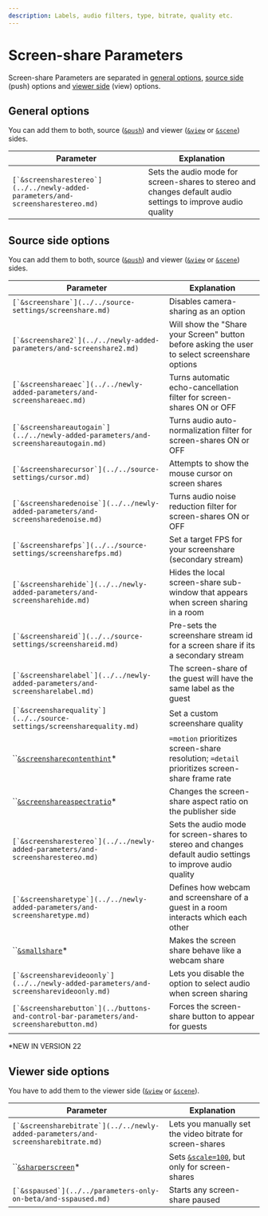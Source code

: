 ```yaml
---
description: Labels, audio filters, type, bitrate, quality etc.
---
```


# Screen-share Parameters

Screen-share Parameters are separated in [general options](./#general-options), [source side](./#source-side-options) (push) options and [viewer side](./#viewer-side-options) (view) options.

## General options

You can add them to both, source ([`&push`](../../source-settings/push.md)) and viewer ([`&view`](../view-parameters/view.md) or [`&scene`](../view-parameters/scene.md)) sides.

| Parameter                                                                         | Explanation                                                                                                 |
| --------------------------------------------------------------------------------- | ----------------------------------------------------------------------------------------------------------- |
| ``[`&screensharestereo`](../../newly-added-parameters/and-screensharestereo.md)`` | Sets the audio mode for screen-shares to stereo and changes default audio settings to improve audio quality |

## Source side options

You can add them to both, source ([`&push`](../../source-settings/push.md)) and viewer ([`&view`](../view-parameters/view.md) or [`&scene`](../view-parameters/scene.md)) sides.

| Parameter                                                                                  | Explanation                                                                                                 |
| ------------------------------------------------------------------------------------------ | ----------------------------------------------------------------------------------------------------------- |
| ``[`&screenshare`](../../source-settings/screenshare.md)``                                 | Disables camera-sharing as an option                                                                        |
| ``[`&screenshare2`](../../newly-added-parameters/and-screenshare2.md)``                    | Will show the "Share your Screen" button before asking the user to select screenshare options               |
| ``[`&screenshareaec`](../../newly-added-parameters/and-screenshareaec.md)``                | Turns automatic echo-cancellation filter for screen-shares ON or OFF                                        |
| ``[`&screenshareautogain`](../../newly-added-parameters/and-screenshareautogain.md)``      | Turns audio auto-normalization filter for screen-shares ON or OFF                                           |
| ``[`&screensharecursor`](../../source-settings/cursor.md)``                                | Attempts to show the mouse cursor on screen shares                                                          |
| ``[`&screensharedenoise`](../../newly-added-parameters/and-screensharedenoise.md)``        | Turns audio noise reduction filter for screen-shares ON or OFF                                              |
| ``[`&screensharefps`](../../source-settings/screensharefps.md)``                           | Set a target FPS for your screenshare (secondary stream)                                                    |
| ``[`&screensharehide`](../../newly-added-parameters/and-screensharehide.md)``              | Hides the local screen-share sub-window that appears when screen sharing in a room                          |
| ``[`&screenshareid`](../../source-settings/screenshareid.md)``                             | Pre-sets the screenshare stream id for a screen share if its a secondary stream                             |
| ``[`&screensharelabel`](../../newly-added-parameters/and-screensharelabel.md)``            | The screen-share of the guest will have the same label as the guest                                         |
| ``[`&screensharequality`](../../source-settings/screensharequality.md)``                   | Set a custom screenshare quality                                                                            |
| ``[`&screensharecontenthint`](and-screensharecontenthint.md)\*                             | `=motion` prioritizes screen-share resolution; `=detail` prioritizes screen-share frame rate                |
| ``[`&screenshareaspectratio`](and-screenshareaspectratio.md)\*                             | Changes the screen-share aspect ratio on the publisher side                                                 |
| ``[`&screensharestereo`](../../newly-added-parameters/and-screensharestereo.md)``          | Sets the audio mode for screen-shares to stereo and changes default audio settings to improve audio quality |
| ``[`&screensharetype`](../../newly-added-parameters/and-screensharetype.md)``              | Defines how webcam and screenshare of a guest in a room interacts which each other                          |
| ``[`&smallshare`](and-smallshare.md)\*                                                     | Makes the screen share behave like a webcam share                                                           |
| ``[`&screensharevideoonly`](../../newly-added-parameters/and-screensharevideoonly.md)``    | Lets you disable the option to select audio when screen sharing                                             |
| ``[`&screensharebutton`](../buttons-and-control-bar-parameters/and-screensharebutton.md)`` | Forces the screen-share button to appear for guests                                                         |

\*NEW IN VERSION 22

## **Viewer side options**

You have to add them to the viewer side ([`&view`](../view-parameters/view.md) or [`&scene`](../view-parameters/scene.md)).

| Parameter                                                                           | Explanation                                                                  |
| ----------------------------------------------------------------------------------- | ---------------------------------------------------------------------------- |
| ``[`&screensharebitrate`](../../newly-added-parameters/and-screensharebitrate.md)`` | Lets you manually set the video bitrate for screen-shares                    |
| ``[`&sharperscreen`](and-sharperscreen.md)\*                                        | Sets [`&scale=100`](../view-parameters/scale.md), but only for screen-shares |
| ``[`&sspaused`](../../parameters-only-on-beta/and-sspaused.md)``                    | Starts any screen-share paused                                               |

